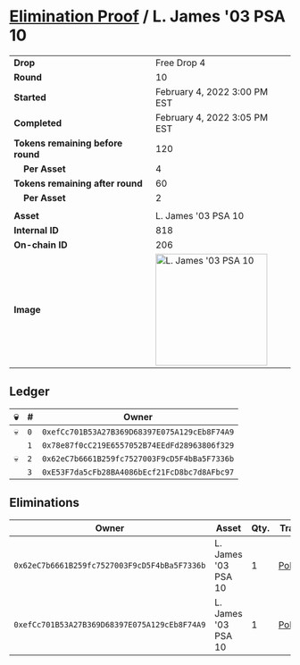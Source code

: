 # [Elimination Proof](./readme.md) / L. James &#039;03 PSA 10

|||
|---|---|
| **Drop** | Free Drop 4 |
| **Round** | 10 |
| **Started** | February 4, 2022 3:00 PM EST |
| **Completed** | February 4, 2022 3:05 PM EST |
| **Tokens remaining before round** | 120 |
| **&nbsp;&nbsp;&nbsp;&nbsp;Per Asset** | 4 |
| **Tokens remaining after round** | 60 |
| **&nbsp;&nbsp;&nbsp;&nbsp;Per Asset** | 2 |
| | |
| **Asset** | L. James &#039;03 PSA 10 |
| **Internal ID** | 818 |
| **On-chain ID** | 206 |
| **Image** | <img src="https://tcdn.blokpax.com/957181fa-d423-4d18-bd04-00f824954556/95519e0d94ef3dc5ab657fe857b9540039eaee4ac7fb8611627b6502b36f9266.jpg" height="200" alt="L. James &#039;03 PSA 10" /> |

## Ledger

| 💀 | # | Owner |
| --- | --- | --- |
| 💀 | `0` | `0xefCc701B53A27B369D68397E075A129cEb8F74A9` |
|  | `1` | `0x78e87f0cC219E6557052B74EEdFd28963806f329` |
| 💀 | `2` | `0x62eC7b6661B259fc7527003F9cD5F4bBa5F7336b` |
|  | `3` | `0xE53F7da5cFb28BA4086bEcf21FcD8bc7d8AFbc97` |


## Eliminations

| Owner | Asset | Qty. | Transaction |
| --- | --- | --- | --- |
| `0x62eC7b6661B259fc7527003F9cD5F4bBa5F7336b` | L. James '03 PSA 10 | 1 | [Polygonscan](https://polygonscan.com/tx/0xfd9124881e3a7a3d2b6889717aaa80023908269a0a5992c4d8f831b6c4f973d9) |
| `0xefCc701B53A27B369D68397E075A129cEb8F74A9` | L. James '03 PSA 10 | 1 | [Polygonscan](https://polygonscan.com/tx/0x2ac1eb756a06c10c8fdf1c3036080134b876bb84a9aea26cdff21b8e7e9ec259) |
